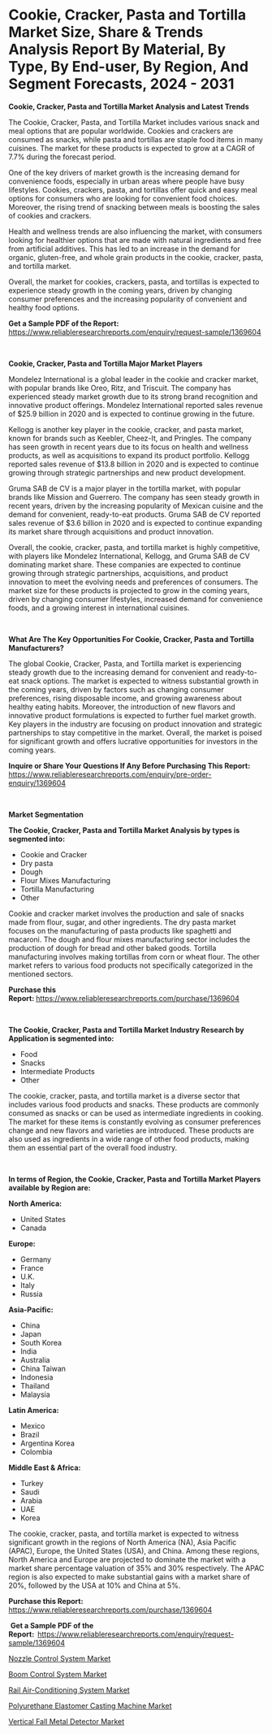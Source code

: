 <p><h1>Cookie, Cracker, Pasta and Tortilla Market Size, Share & Trends Analysis Report By Material, By Type, By End-user, By Region, And Segment Forecasts, 2024 - 2031</h1></p><p><strong>Cookie, Cracker, Pasta and Tortilla Market Analysis and Latest Trends</strong></p>
<p><p>The Cookie, Cracker, Pasta, and Tortilla Market includes various snack and meal options that are popular worldwide. Cookies and crackers are consumed as snacks, while pasta and tortillas are staple food items in many cuisines. The market for these products is expected to grow at a CAGR of 7.7% during the forecast period.</p><p>One of the key drivers of market growth is the increasing demand for convenience foods, especially in urban areas where people have busy lifestyles. Cookies, crackers, pasta, and tortillas offer quick and easy meal options for consumers who are looking for convenient food choices. Moreover, the rising trend of snacking between meals is boosting the sales of cookies and crackers.</p><p>Health and wellness trends are also influencing the market, with consumers looking for healthier options that are made with natural ingredients and free from artificial additives. This has led to an increase in the demand for organic, gluten-free, and whole grain products in the cookie, cracker, pasta, and tortilla market.</p><p>Overall, the market for cookies, crackers, pasta, and tortillas is expected to experience steady growth in the coming years, driven by changing consumer preferences and the increasing popularity of convenient and healthy food options.</p></p>
<p><strong>Get a Sample PDF of the Report:&nbsp;</strong> <a href="https://www.reliableresearchreports.com/enquiry/request-sample/1369604">https://www.reliableresearchreports.com/enquiry/request-sample/1369604</a></p>
<p>&nbsp;</p>
<p><strong>Cookie, Cracker, Pasta and Tortilla Major Market Players</strong></p>
<p><p>Mondelez International is a global leader in the cookie and cracker market, with popular brands like Oreo, Ritz, and Triscuit. The company has experienced steady market growth due to its strong brand recognition and innovative product offerings. Mondelez International reported sales revenue of $25.9 billion in 2020 and is expected to continue growing in the future.</p><p>Kellogg is another key player in the cookie, cracker, and pasta market, known for brands such as Keebler, Cheez-It, and Pringles. The company has seen growth in recent years due to its focus on health and wellness products, as well as acquisitions to expand its product portfolio. Kellogg reported sales revenue of $13.8 billion in 2020 and is expected to continue growing through strategic partnerships and new product development.</p><p>Gruma SAB de CV is a major player in the tortilla market, with popular brands like Mission and Guerrero. The company has seen steady growth in recent years, driven by the increasing popularity of Mexican cuisine and the demand for convenient, ready-to-eat products. Gruma SAB de CV reported sales revenue of $3.6 billion in 2020 and is expected to continue expanding its market share through acquisitions and product innovation.</p><p>Overall, the cookie, cracker, pasta, and tortilla market is highly competitive, with players like Mondelez International, Kellogg, and Gruma SAB de CV dominating market share. These companies are expected to continue growing through strategic partnerships, acquisitions, and product innovation to meet the evolving needs and preferences of consumers. The market size for these products is projected to grow in the coming years, driven by changing consumer lifestyles, increased demand for convenience foods, and a growing interest in international cuisines.</p></p>
<p>&nbsp;</p>
<p><strong>What Are The Key Opportunities For Cookie, Cracker, Pasta and Tortilla Manufacturers?</strong></p>
<p><p>The global Cookie, Cracker, Pasta, and Tortilla market is experiencing steady growth due to the increasing demand for convenient and ready-to-eat snack options. The market is expected to witness substantial growth in the coming years, driven by factors such as changing consumer preferences, rising disposable income, and growing awareness about healthy eating habits. Moreover, the introduction of new flavors and innovative product formulations is expected to further fuel market growth. Key players in the industry are focusing on product innovation and strategic partnerships to stay competitive in the market. Overall, the market is poised for significant growth and offers lucrative opportunities for investors in the coming years.</p></p>
<p><strong>Inquire or Share Your Questions If Any Before Purchasing This Report:</strong> <a href="https://www.reliableresearchreports.com/enquiry/pre-order-enquiry/1369604">https://www.reliableresearchreports.com/enquiry/pre-order-enquiry/1369604</a></p>
<p>&nbsp;</p>
<p><strong>Market Segmentation</strong></p>
<p><strong>The Cookie, Cracker, Pasta and Tortilla Market Analysis by types is segmented into:</strong></p>
<p><ul><li>Cookie and Cracker</li><li>Dry pasta</li><li>Dough</li><li>Flour Mixes Manufacturing</li><li>Tortilla Manufacturing</li><li>Other</li></ul></p>
<p><p>Cookie and cracker market involves the production and sale of snacks made from flour, sugar, and other ingredients. The dry pasta market focuses on the manufacturing of pasta products like spaghetti and macaroni. The dough and flour mixes manufacturing sector includes the production of dough for bread and other baked goods. Tortilla manufacturing involves making tortillas from corn or wheat flour. The other market refers to various food products not specifically categorized in the mentioned sectors.</p></p>
<p><strong>Purchase this Report:&nbsp;</strong><a href="https://www.reliableresearchreports.com/purchase/1369604">https://www.reliableresearchreports.com/purchase/1369604</a></p>
<p>&nbsp;</p>
<p><strong>The Cookie, Cracker, Pasta and Tortilla Market Industry Research by Application is segmented into:</strong></p>
<p><ul><li>Food</li><li>Snacks</li><li>Intermediate Products</li><li>Other</li></ul></p>
<p><p>The cookie, cracker, pasta, and tortilla market is a diverse sector that includes various food products and snacks. These products are commonly consumed as snacks or can be used as intermediate ingredients in cooking. The market for these items is constantly evolving as consumer preferences change and new flavors and varieties are introduced. These products are also used as ingredients in a wide range of other food products, making them an essential part of the overall food industry.</p></p>
<p>&nbsp;</p>
<p><strong>In terms of Region, the Cookie, Cracker, Pasta and Tortilla Market Players available by Region are:</strong></p>
<p>
    <p> <strong> North America: </strong>
        <ul>
            <li>United States</li>
            <li>Canada</li>
        </ul>
        </p> 
    <p> <strong> Europe: </strong>
        <ul>
            <li>Germany</li>
            <li>France</li>
            <li>U.K.</li>
            <li>Italy</li>
            <li>Russia</li>
        </ul>
        </p> 
    <p> <strong> Asia-Pacific: </strong>
        <ul>
            <li>China</li>
            <li>Japan</li>
            <li>South Korea</li>
            <li>India</li>
            <li>Australia</li>
            <li>China Taiwan</li>
            <li>Indonesia</li>
            <li>Thailand</li>
            <li>Malaysia</li>
        </ul>
        </p> 
    <p> <strong> Latin America: </strong>
        <ul>
            <li>Mexico</li>
            <li>Brazil</li>
            <li>Argentina Korea</li>
            <li>Colombia</li>
        </ul>
        </p> 
    <p> <strong> Middle East & Africa: </strong>
        <ul>
            <li>Turkey</li>
            <li>Saudi</li>
            <li>Arabia</li>
            <li>UAE</li>
            <li>Korea</li>
        </ul>
    </p>
    </p>
<p><p>The cookie, cracker, pasta, and tortilla market is expected to witness significant growth in the regions of North America (NA), Asia Pacific (APAC), Europe, the United States (USA), and China. Among these regions, North America and Europe are projected to dominate the market with a market share percentage valuation of 35% and 30% respectively. The APAC region is also expected to make substantial gains with a market share of 20%, followed by the USA at 10% and China at 5%.</p></p>
<p><strong>Purchase this Report: </strong><a href="https://www.reliableresearchreports.com/purchase/1369604">https://www.reliableresearchreports.com/purchase/1369604</a></p>
<p>&nbsp;<strong>Get a Sample PDF of the Report:&nbsp;&nbsp;</strong><a href="https://www.reliableresearchreports.com/enquiry/request-sample/1369604">https://www.reliableresearchreports.com/enquiry/request-sample/1369604</a></p>
<p><strong></strong></p>
<p><p><a href="https://medium.com/@smriti.reportprime/analyzing-nozzle-control-system-market-global-industry-perspective-and-forecast-2024-to-2031-0b84f700b4c5">Nozzle Control System Market</a></p><p><a href="https://medium.com/@smriti.reportprime/boom-control-system-market-trends-and-market-analysis-forecasted-for-period-2024-2031-2ca81a3294a0">Boom Control System Market</a></p><p><a href="https://medium.com/@smriti.reportprime/rail-air-conditioning-system-market-trends-and-market-analysis-forecasted-for-period-2024-2031-a4da46032b92">Rail Air-Conditioning System Market</a></p><p><a href="https://medium.com/@smriti.reportprime/decoding-polyurethane-elastomer-casting-machine-market-metrics-market-share-trends-and-growth-fb98f737adef">Polyurethane Elastomer Casting Machine Market</a></p><p><a href="https://medium.com/@smriti.reportprime/vertical-fall-metal-detector-market-analysis-and-sze-forecasted-for-period-from-2024-to-2031-daae15c6656b">Vertical Fall Metal Detector Market</a></p></p>